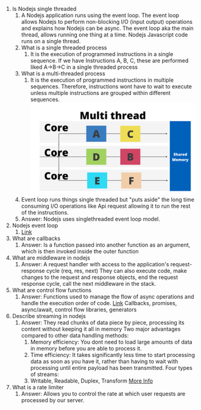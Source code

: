  1. Is Nodejs single threaded
    1. A Nodejs application runs using the event loop. The event loop allows Nodejs to perform non-blocking I/O (input output) operations and explains how Nodejs can be async.
       The event loop aka the main thread, allows running one thing at a time.
       Nodejs Javascript code runs on a single thread.
    2. What is a single threaded process
       1. It is the execution of programmed instructions in a single sequence. 
          If we have Instructions A, B, C, these are performed liked A->B->C in a single threaded process
    3. What is a multi-threaded process
       1. It is the execution of programmed instructions in multiple sequences. Therefore, instructions wont have to wait to execute unless multiple instructions are grouped within different sequences.
          ![img](images/img_1.png)
    4. Event loop runs things single threaded but "puts aside" the long time consuming I/O operations like Api request allowing it to run the rest of the instructions.
    5. Answer: Nodejs uses singlethreaded event loop model.
 2. Nodejs event loop
    1. [Link](https://nodejs.org/en/docs/guides/event-loop-timers-and-nexttick)
 3. What are callbacks
    1. Answer: Is a function passed into another function as an argument, which is then invoked inside the outer function
 4. What are middleware in nodejs
    1. Answer: A request handler with access to the application's request-response cycle (req, res, next)
       They can also execute code, make changes to the request and response objects, end the request response cycle, call the next middleware in the stack.
 5. What are control flow functions
    1. Answer: Functions used to manage the flow of async operations and handle the execution order of code.
     [Link](https://medium.com/capital-one-tech/node-js-control-flow-an-overview-68f76ef750c3)
     Callbacks, promises, async/await, control flow libraries, generators
 6. Describe streaming in nodejs
    1. Answer: They read chunks of data piece by piece, processing its content without keeping it all in memory
       Two major advantages compared to other data handling methods:
        1. Memory efficiency: You dont need to load large amounts of data in memory before you are able to process it.
        2. Time efficiency: It takes significantly less time to start processing data as soon as you have it, rather than having to wait with processing until entire payload has been transmitted.
        Four types of streams:
        1. Writable, Readable, Duplex, Transform
      [More Info](https://nodesource.com/blog/understanding-streams-in-nodejs/)
 7. What is a rate limiter
    1. Answer: Allows you to control the rate at which user requests are processed by our server.

